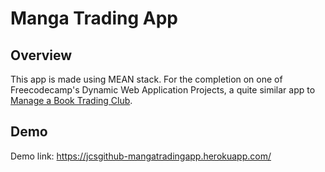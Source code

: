 # Manga Trading App

## Overview

This app is made using MEAN stack. For the completion on one of Freecodecamp's Dynamic Web Application Projects, a quite similar app to [Manage a Book Trading Club](https://www.freecodecamp.com/challenges/manage-a-book-trading-club).

## Demo
Demo link: <a href="https://jcsgithub-mangatradingapp.herokuapp.com/" target="_blank">https://jcsgithub-mangatradingapp.herokuapp.com/</a>
